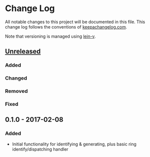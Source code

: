 # Change Log
All notable changes to this project will be documented in this file. This change log follows the conventions of [keepachangelog.com](http://keepachangelog.com/).

Note that versioning is managed using [lein-v](https://clojars.org/com.roomkey/lein-v).

## [Unreleased]
### Added

### Changed

### Removed

### Fixed

## 0.1.0 - 2017-02-08
### Added
- Initial functionality for identifying & generating, plus basic ring identify/dispatching handler

[Unreleased]: https://github.com/cch1/janus/compare/0.1.0...HEAD
[0.1.0]: https://github.com/cch1/janus/compare/0.1.0...0.1.1

